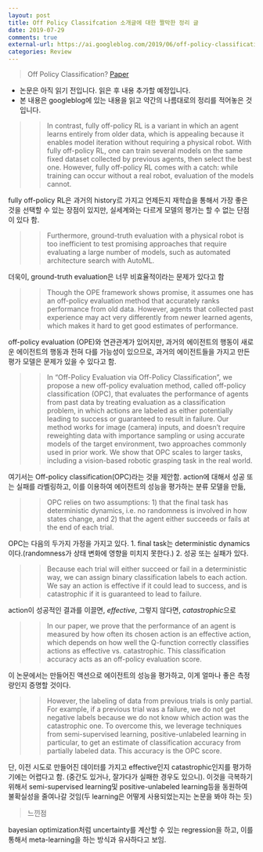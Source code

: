 ```yaml
---
layout: post
title: Off Policy Classifcation 소개글에 대한 짤막한 정리 글
date: 2019-07-29
comments: true
external-url: https://ai.googleblog.com/2019/06/off-policy-classification-new.html
categories: Review
---
```


> Off Policy Classification? [Paper](https://arxiv.org/abs/1906.01624)

* 논문은 아직 읽기 전입니다. 읽은 후 내용 추가할 예정입니다.
* 본 내용은 googleblog에 있는 내용을 읽고 약간의 나름대로의 정리를 적어놓은 것입니다.

>> In contrast, fully off-policy RL is a variant in which an agent learns entirely from older data, which is appealing because it enables model iteration without requiring a physical robot. With fully off-policy RL, one can train several models on the same fixed dataset collected by previous agents, then select the best one. However, fully off-policy RL comes with a catch: while training can occur without a real robot, evaluation of the models cannot.

fully off-policy RL은 과거의 history르 가지고 언제든지 재학습을 통해서 가장 좋은 것을 선택할 수 있는 장점이 있지만, 실세계와는 다르게 모델의 평가는 할 수 없는 단점이 있다 함.

>> Furthermore, ground-truth evaluation with a physical robot is too inefficient to test promising approaches that require evaluating a large number of models, such as automated architecture search with AutoML. 

더욱이, ground-truth evaluation은 너무 비효율적이라는 문제가 있다고 함

>> Though the OPE framework shows promise, it assumes one has an off-policy evaluation method that accurately ranks performance from old data. However, agents that collected past experience may act very differently from newer learned agents, which makes it hard to get good estimates of performance. 

off-policy evaluation (OPE)와 연관관계가 있어지만, 과거의 에이전트의 행동이 새로운 에이전트의 행동과 전혀 다를 가능성이 있으므로, 과거의 에이전트들을 가지고 만든 평가 모델은 문제가 있을 수 있다고 함.

>> In “Off-Policy Evaluation via Off-Policy Classification”, we propose a new off-policy evaluation method, called off-policy classification (OPC), that evaluates the performance of agents from past data by treating evaluation as a classification problem, in which actions are labeled as either potentially leading to success or guaranteed to result in failure. Our method works for image (camera) inputs, and doesn’t require reweighting data with importance sampling or using accurate models of the target environment, two approaches commonly used in prior work. We show that OPC scales to larger tasks, including a vision-based robotic grasping task in the real world.

여기서는 Off-policy classification(OPC)라는 것을 제안함. action에 대해서 성공 또는 실패를 라벨링하고, 이를 이용하여 에이전트의 성능을 평가하는 분류 모델을 만듦, 

>> OPC relies on two assumptions: 1) that the final task has deterministic dynamics, i.e. no randomness is involved in how states change, and 2) that the agent either succeeds or fails at the end of each trial.

OPC는 다음의 두가지 가정을 가지고 있다. 1. final task는 deterministic dynamics이다.(randomness가 상태 변화에 영향을 미치지 못한다.) 2. 성공 또는 실패가 있다.

>> Because each trial will either succeed or fail in a deterministic way, we can assign binary classification labels to each action.  We say an action is effective if it could lead to success, and is catastrophic if it is guaranteed to lead to failure.

action이 성공적인 결과를 이끌면, *effective*, 그렇지 않다면, *catastrophic*으로

>> In our paper, we prove that the performance of an agent is measured by how often its chosen action is an effective action, which depends on how well the Q-function correctly classifies actions as effective vs. catastrophic. This classification accuracy acts as an off-policy evaluation score.

이 논문에서는 만들어진 액션으로 에이전트의 성능을 평가하고, 이게 얼마나 좋은 측정량인지 증명할 것이다.

>> However, the labeling of data from previous trials is only partial. For example, if a previous trial was a failure, we do not get negative labels because we do not know which action was the catastrophic one. To overcome this, we leverage techniques from semi-supervised learning, positive-unlabeled learning in particular, to get an estimate of classification accuracy from partially labeled data. This accuracy is the OPC score.

단, 이전 시도로 만들어진 데이터를 가지고 effective인지 catastrophic인지를 평가하기에는 어렵다고 함. (중간도 있거나, 잘가다가 실패한 경우도 있으니). 이것을 극복하기 위해서 semi-supervised learning및 positive-unlabeled learning등을 동원하여 불확실성을 줄여나갈 것임(두 learning은 어떻게 사용되었는지는 논문을 봐야 하는 듯)

> 느낀점

bayesian optimization처럼 uncertainty를 계산할 수 있는 regression을 하고, 이를 통해서 meta-learning을 하는 방식과 유사하다고 보임. 
